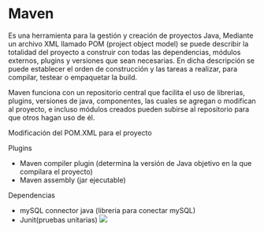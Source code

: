 # Maven

Es una herramienta para la gestión y creación de proyectos Java, Mediante un archivo XML llamado POM (project object model) se puede describir la totalidad del proyecto a construir con todas las dependencias, módulos externos, plugins y versiones que sean necesarias. En dicha descripción se puede establecer el orden de construcción y las tareas a realizar, para compilar, testear o empaquetar la build.

Maven funciona con un repositorio central que facilita el uso de librerias, plugins, versiones de java, componentes, las cuales se agregan o modifican al proyecto, e incluso módulos creados pueden subirse al repositorio para que otros hagan uso de él.





Modificación del POM.XML para el proyecto

Plugins

- Maven compiler plugin (determina la versión de Java objetivo en la que compilara el proyecto)
- Maven assembly (jar ejecutable)

Dependencias

- mySQL connector java (libreria para conectar mySQL)
- Junit(pruebas unitarias)
<img src="http://danilab.es/img/pom.png"></img>
